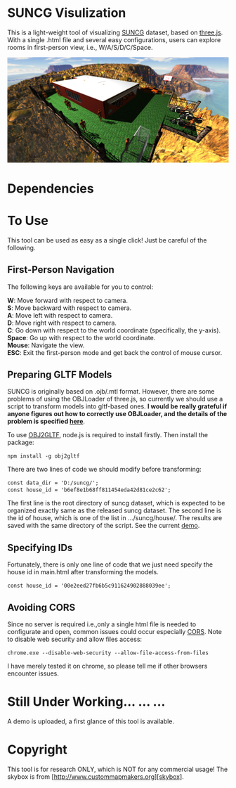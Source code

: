 # SUNCG Visulization 
This is a light-weight tool of visualizing [SUNCG][SUNCGGITHUB] dataset, based on [three.js][threejs]. With a single .html file and several easy configurations, users can explore rooms in first-person view, i.e., W/A/S/D/C/Space. 

![FirstGlance](./scenes/example.png)

# Dependencies

# To Use
This tool can be used as easy as a single click! Just be careful of the following. 
## First-Person Navigation
The following keys are available for you to control:  
  
**W**: Move forward with respect to camera.  
**S**: Move backward with respect to camera.  
**A**: Move left with respect to camera.  
**D**: Move right with respect to camera.  
**C**: Go down with respect to the world coordinate (specifically, the y-axis).  
**Space**: Go up with respect to the world coordinate.  
**Mouse**: Navigate the view.  
**ESC**: Exit the first-person mode and get back the control of mouse cursor.  
## Preparing GLTF Models
SUNCG is originally based on .ojb/.mtl format. However, there are some problems of using the OBJLoader of three.js, so currently we should use a script to transform models into gltf-based ones. **I would be really grateful if anyone figures out how to correctly use OBJLoader, and the details of the problem is specified [here][objloader]**. 

To use [OBJ2GLTF][objgltf], node.js is required to install firstly. Then install the package: 
```
npm install -g obj2gltf
```

There are two lines of code we should modify before transforming:
```
const data_dir = 'D:/suncg/';
const house_id = 'b6ef8e1b68ff811454eda42d81ce2c62';
```
The first line is the root directory of suncg dataset, which is expected to be organized exactly same as the released suncg dataset. The second line is the id of house, which is one of the list in .../suncg/house/. The results are saved with the same directory of the script. See the current [demo](https://github.com/Shao-Kui/SUNCG-Visulization-Using-Three.js/tree/master/scenes). 
## Specifying IDs
Fortunately, there is only one line of code that we just need specify the house id in main.html after transforming the models. 
```
const house_id = '00e2eed27fb6b5c911624902888039ee';
```
## Avoiding CORS
Since no server is required i.e.,only a single html file is needed to configurate and open, common issues could occur especially [CORS](https://en.wikipedia.org/wiki/Cross-origin_resource_sharing). Note to disable web security and allow files access: 
```
chrome.exe --disable-web-security --allow-file-access-from-files
```
I have merely tested it on chrome, so please tell me if other browsers encounter issues. 

# Still Under Working... ... ...
A demo is uploaded, a first glance of this tool is available. 

# Copyright
This tool is for research ONLY, which is NOT for any commercial usage! The skybox is from [http://www.custommapmakers.org][skybox]. 

[threejs]:https://threejs.org
[skybox]:http://www.custommapmakers.org/skyboxes.php
[SUNCGGITHUB]:https://github.com/shurans/SUNCGtoolbox
[objgltf]:https://github.com/AnalyticalGraphicsInc/obj2gltf
[objloader]:https://stackoverflow.com/questions/54906697/three-js-can-not-load-texture-for-mtl-obj-files-parts-with-image-textures-are
